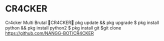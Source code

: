 # CR4CKER
Cr4cker Multi Brutal
📍CR4CKER📍
pkg update && pkg upgrade
$ pkg install python && pkg install python2
$ pkg install git
$git clone https://github.com/NANGG-BOT/CR4CKER
